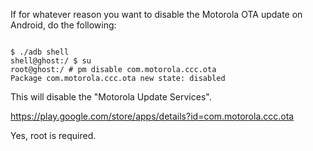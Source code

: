 <p>If for whatever reason you want to disable the Motorola OTA update on Android, do the following:</p>

<code>
$ ./adb shell
shell@ghost:/ $ su
root@ghost:/ # pm disable com.motorola.ccc.ota
Package com.motorola.ccc.ota new state: disabled</code>

<p>This will disable the "Motorola Update Services".</p>

https://play.google.com/store/apps/details?id=com.motorola.ccc.ota

<p>Yes, root is required.</p>